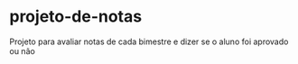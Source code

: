 # projeto-de-notas
Projeto para avaliar notas de cada bimestre e dizer se o aluno foi aprovado ou não
